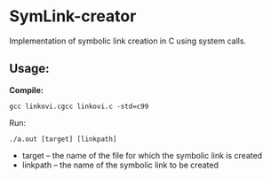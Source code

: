 # SymLink-creator
Implementation of symbolic link creation in C using system calls.

## Usage:

**Compile:**  
```
gcc linkovi.cgcc linkovi.c -std=c99
```

Run:
```
./a.out [target] [linkpath] 
```
- target – the name of the file for which the symbolic link is created
- linkpath – the name of the symbolic link to be created

